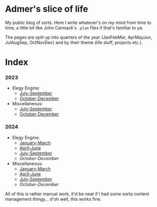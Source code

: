 
# Admer's slice of life

My public blog of sorts. Here I write whatever's on my mind from time to time, a little bit like John Carmack's `.plan` files if that's familiar to ya.

The pages are split up into quarters of the year (JanFebMar, AprMayJun, JulAugSep, OctNovDec) and by their theme (life stuff, projects etc.).

# Index

### 2023
* Elegy Engine:
	* [July-September](pages/2023-q3-elegy.md)
	* [October-December](pages/2023-q4-elegy.md)
* Miscellaneous:
	* [July-September](pages/2023-q3-misc.md)
	* [October-December](pages/2023-q4-misc.md)
### 2024
* Elegy Engine:
	* [January-March](pages/2024-q1-elegy.md)
	* [April-June](pages/2024-q2-elegy.md)
	* [July-September](pages/2024-q3-elegy.md)
	* *October-December*
* Miscellaneous:
	* [January-March](pages/2024-q1-misc.md)
	* [April-June](pages/2024-q2-misc.md)
	* [July-September](pages/2024-q3-misc.md)
	* *October-December*

All of this is rather manual work, it'd be neat if I had some sorta content management thingy... d'oh well, this works fine.
